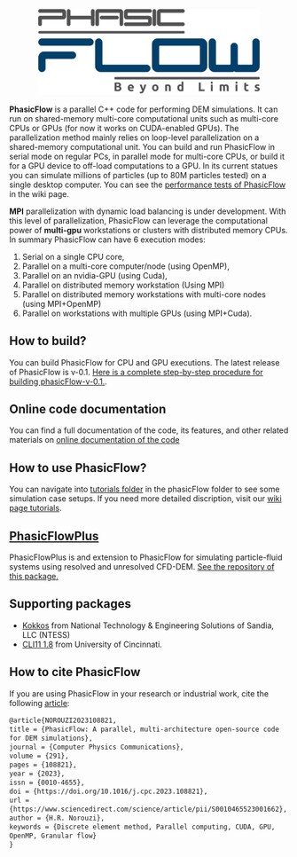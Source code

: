 <div align ="center">
<img src="doc/phasicFlow_logo_github.png" style="width: 400px;">
</div>


**PhasicFlow** is a parallel C++ code for performing DEM simulations. It can run on shared-memory multi-core computational units such as multi-core CPUs or GPUs (for now it works on CUDA-enabled GPUs). The parallelization method mainly relies on loop-level parallelization on a shared-memory computational unit. You can build and run PhasicFlow in serial mode on regular PCs, in parallel mode for multi-core CPUs, or build it for a GPU device to off-load computations to a GPU. In its current statues you can simulate millions of particles (up to 80M particles tested) on a single desktop computer. You can see the [performance tests of PhasicFlow](https://github.com/PhasicFlow/phasicFlow/wiki/Performance-of-phasicFlow) in the wiki page.

**MPI** parallelization with dynamic load balancing is under development. With this level of parallelization, PhasicFlow can leverage the computational power of **multi-gpu** workstations or clusters with distributed memory CPUs. 
In summary PhasicFlow can have 6 execution modes:
1. Serial on a single CPU core,
2. Parallel on a multi-core computer/node (using OpenMP),
3. Parallel on an nvidia-GPU (using Cuda),
4. Parallel on distributed memory workstation (Using MPI)
5. Parallel on distributed memory workstations with multi-core nodes (using MPI+OpenMP)
6. Parallel on workstations with multiple GPUs (using MPI+Cuda).
## How to build?
You can build PhasicFlow for CPU and GPU executions. The latest release of PhasicFlow is v-0.1. [Here is a complete step-by-step procedure for building phasicFlow-v-0.1.](https://github.com/PhasicFlow/phasicFlow/wiki/How-to-Build-PhasicFlow).

## Online code documentation
You can find a full documentation of the code, its features, and other related materials on [online documentation of the code](https://phasicflow.github.io/phasicFlow/)

## How to use PhasicFlow?
You can navigate into [tutorials folder](./tutorials) in the phasicFlow folder to see some simulation case setups. If you need more detailed discription, visit our [wiki page tutorials](https://github.com/PhasicFlow/phasicFlow/wiki/Tutorials).  

## [PhasicFlowPlus](https://github.com/PhasicFlow/PhasicFlowPlus)
PhasicFlowPlus is and extension to PhasicFlow for simulating particle-fluid systems using resolved and unresolved CFD-DEM. [See the repository of this package.](https://github.com/PhasicFlow/PhasicFlowPlus)


## Supporting packages
* [Kokkos](https://github.com/kokkos/kokkos) from National Technology & Engineering Solutions of Sandia, LLC (NTESS)
* [CLI11 1.8](https://github.com/CLIUtils/CLI11) from University of Cincinnati.

## How to cite PhasicFlow
If you are using PhasicFlow in your research or industrial work, cite the following [article](https://www.sciencedirect.com/science/article/pii/S0010465523001662):
```
@article{NOROUZI2023108821,
title = {PhasicFlow: A parallel, multi-architecture open-source code for DEM simulations},
journal = {Computer Physics Communications},
volume = {291},
pages = {108821},
year = {2023},
issn = {0010-4655},
doi = {https://doi.org/10.1016/j.cpc.2023.108821},
url = {https://www.sciencedirect.com/science/article/pii/S0010465523001662},
author = {H.R. Norouzi},
keywords = {Discrete element method, Parallel computing, CUDA, GPU, OpenMP, Granular flow}
}
```
